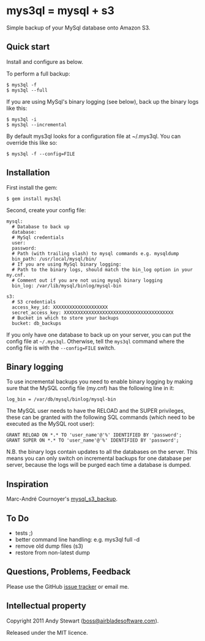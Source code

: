 # mys3ql = mysql + s3

Simple backup of your MySql database onto Amazon S3.


## Quick start

Install and configure as below.

To perform a full backup:

    $ mys3ql -f
    $ mys3ql --full

If you are using MySql's binary logging (see below), back up the binary logs like this:

    $ mys3ql -i
    $ mys3ql --incremental

By default mys3ql looks for a configuration file at ~/.mys3ql.  You can override this like so:

    $ mys3ql -f --config=FILE


## Installation

First install the gem:

    $ gem install mys3ql

Second, create your config file:

    mysql:
      # Database to back up
      database:
      # MySql credentials
      user:
      password:
      # Path (with trailing slash) to mysql commands e.g. mysqldump
      bin_path: /usr/local/mysql/bin/
      # If you are using MySql binary logging:
      # Path to the binary logs, should match the bin_log option in your my.cnf.
      # Comment out if you are not using mysql binary logging
      bin_log: /var/lib/mysql/binlog/mysql-bin

    s3:
      # S3 credentials
      access_key_id: XXXXXXXXXXXXXXXXXXXX
      secret_access_key: XXXXXXXXXXXXXXXXXXXXXXXXXXXXXXXXXXXXXXXX
      # Bucket in which to store your backups
      bucket: db_backups

If you only have one database to back up on your server, you can put the config file at `~/.mys3ql`.  Otherwise, tell the `mys3ql` command where the config file is with the `--config=FILE` switch.

## Binary logging

To use incremental backups you need to enable binary logging by making sure that the MySQL config file (my.cnf) has the following line in it:

    log_bin = /var/db/mysql/binlog/mysql-bin

The MySQL user needs to have the RELOAD and the SUPER privileges, these can be granted with the following SQL commands (which need to be executed as the MySQL root user):

    GRANT RELOAD ON *.* TO 'user_name'@'%' IDENTIFIED BY 'password';
    GRANT SUPER ON *.* TO 'user_name'@'%' IDENTIFIED BY 'password';


N.B. the binary logs contain updates to all the databases on the server.  This means you can only switch on incremental backups for one database per server, because the logs will be purged each time a database is dumped.


## Inspiration

Marc-André Cournoyer's [mysql_s3_backup](https://github.com/macournoyer/mysql_s3_backup).


## To Do

- tests ;)
- better command line handling: e.g. mys3ql full -d
- remove old dump files (s3)
- restore from non-latest dump


## Questions, Problems, Feedback

Please use the GitHub [issue tracker](https://github.com/airblade/mys3ql/issues) or email me.


## Intellectual property

Copyright 2011 Andy Stewart (boss@airbladesoftware.com).

Released under the MIT licence.
